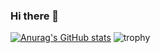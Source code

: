 ### Hi there 👋
[![Anurag's GitHub stats](https://github-readme-stats.vercel.app/api?username=baosuyaole1&theme=radical)](https://github.com/baosuyaole1)
![trophy](https://github-profile-trophy.vercel.app/?username=baosuyaole1)
<!--
**baosuyaole1/baosuyaole1** is a ✨ _special_ ✨ repository because its `README.md` (this file) appears on your GitHub profile.

Here are some ideas to get you started:

- 🔭 I’m currently working on ...
- 🌱 I’m currently learning ...
- 👯 I’m looking to collaborate on ...
- 🤔 I’m looking for help with ...
- 💬 Ask me about ...
- 📫 How to reach me: ...
- 😄 Pronouns: ...
- ⚡ Fun fact: ...
-->
